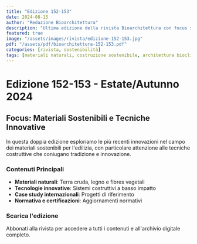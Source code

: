 ```yaml
---
title: "Edizione 152-153"
date: 2024-08-15
author: "Redazione Bioarchitettura"
description: "Ultima edizione della rivista Bioarchitettura con focus su materiali sostenibili e tecniche costruttive innovative"
featured: true
image: "/assets/images/rivista/edizione-152-153.jpg"
pdf: "/assets/pdf/bioarchitettura-152-153.pdf"
categories: [rivista, sostenibilità]
tags: [materiali naturali, costruzione sostenibile, architettura bioclimatica]
---
```


# Edizione 152-153 - Estate/Autunno 2024

## Focus: Materiali Sostenibili e Tecniche Innovative

In questa doppia edizione esploriamo le più recenti innovazioni nel campo dei materiali sostenibili per l'edilizia, con particolare attenzione alle tecniche costruttive che coniugano tradizione e innovazione.

### Contenuti Principali

- **Materiali naturali**: Terra cruda, legno e fibres vegetali
- **Tecnologie innovative**: Sistemi costruttivi a basso impatto
- **Case study internazionali**: Progetti di riferimento
- **Normativa e certificazioni**: Aggiornamenti normativi

### Scarica l'edizione

Abbonati alla rivista per accedere a tutti i contenuti e all'archivio digitale completo.